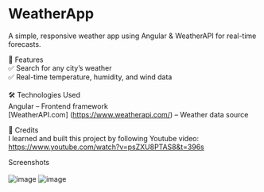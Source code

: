 # WeatherApp
A simple, responsive weather app using Angular & WeatherAPI for real-time forecasts.

🚀 Features<br>
✅ Search for any city’s weather<br>
✅ Real-time temperature, humidity, and wind data<br>
<br>
🛠️ Technologies Used<br>
Angular – Frontend framework<br>
[WeatherAPI.com] (https://www.weatherapi.com/) – Weather data source<br>

🎥 Credits <br>
I learned and built this project by following Youtube video:<br>
https://www.youtube.com/watch?v=psZXU8PTAS8&t=396s

Screenshots<br><br>
![image](https://github.com/user-attachments/assets/2bcca44a-ef3d-46e8-80de-1ecc7ef463e3)
![image](https://github.com/user-attachments/assets/18897e94-618f-4068-b4d3-054e137b7e3e)





